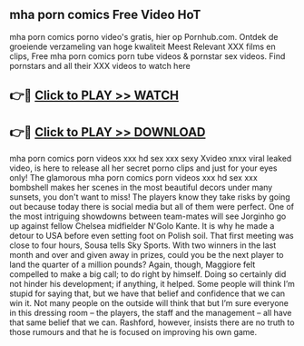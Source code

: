 ## mha porn comics Free Video HoT 

mha porn comics porno video's gratis, hier op Pornhub.com. Ontdek de groeiende verzameling van hoge kwaliteit Meest Relevant XXX films en clips,
Free mha porn comics porn tube videos & pornstar sex videos. Find pornstars and all their XXX videos to watch here


## 👉🔴 [Click to PLAY >> WATCH](http://us.freeplayer.one?title=mha_porn_comics&ref=16D)

## 👉🔴 [Click to PLAY >> DOWNLOAD](http://us.freeplayer.one?title=mha_porn_comics&ref=16D)


mha porn comics porn videos xxx hd sex xxx sexy Xvideo xnxx viral leaked video, is here to release all her secret porno clips and just for your eyes only! The glamorous mha porn comics porn videos xxx hd sex xxx bombshell makes her scenes in the most beautiful decors under many sunsets, you don't want to miss! The players know they take risks by going out because today there is social media but all of them were perfect. One of the most intriguing showdowns between team-mates will see Jorginho go up against fellow Chelsea midfielder N'Golo Kante. It is why he made a detour to USA before even setting foot on Polish soil. That first meeting was close to four hours, Sousa tells Sky Sports. With two winners in the last month and over and given away in prizes, could you be the next player to land the quarter of a million pounds? Again, though, Maggiore felt compelled to make a big call; to do right by himself. Doing so certainly did not hinder his development; if anything, it helped. Some people will think I’m stupid for saying that, but we have that belief and confidence that we can win it. Not many people on the outside will think that but I’m sure everyone in this dressing room – the players, the staff and the management – all have that same belief that we can. Rashford, however, insists there are no truth to those rumours and that he is focused on improving his own game.